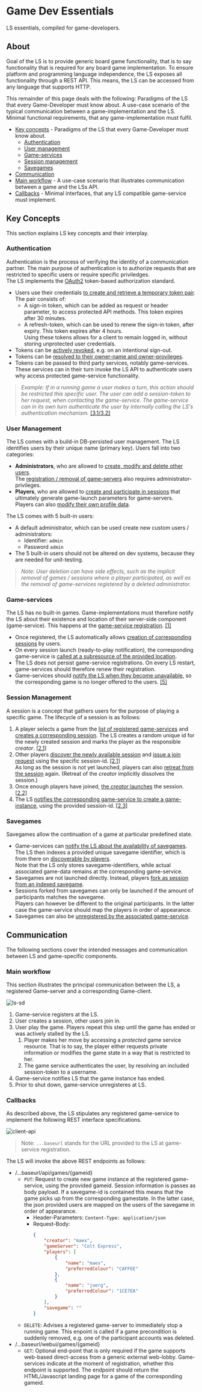 # Game Dev Essentials

LS essentials, compiled for game-developers.

## About

Goal of the LS is to provide generic board game functionality, that is to say functionality that is required for any board game implementation. To ensure platform and programming language independence, the LS exposes all functionality through a REST API. This means, the LS can be accessed from any language that supports HTTP.

This remainder of this page deals with the following: Paradigms of the LS that every Game-Developer must know about. A use-case scenario of the typical communication between a game-implementation and the LS. Minimal functional requirements, that any game-implementation must fulfil.

 * [Key concepts](#key-concepts) - Paradigms of the LS that every Game-Developer must know about.
   * [Authentication](#authentication)
   * [User management](#user-management)
   * [Game-services](#game-services)
   * [Session management](#session-management)
   * [Savegames](#savegames)
 * [Communication](#communication)
 * [Main workflow](#main-workflow) - A use-case scenario that illustrates communication between a game and the LSs API.
 * [Callbacks](#callbacks) - Minimal interfaces, that any LS compatible game-service must implement.

## Key Concepts

This section explains LS key concepts and their interplay.

### Authentication

Authentication is the process of verifying the identity of a communication partner. The main purpose of authentication is to authorize requests that are restricted to specific users or require specific priviledges.  
The LS implements the [OAuth2](https://oauth.net/2/) token-based authorization standard.  

 * Users use their credentials [to create and retrieve a temporary token pair](api.md#user-content-authentication). The pair consists of:
    * A sign-in token, which can be added as request or header parameter, to access protected API methods. This token expires after 30 minutes.
    * A refresh-token, which can be used to renew the sign-in token, after expiry. This token expires after 4 hours.  
    Using these tokens allows for a client to remain logged in, without storing unprotected user credentials.
 * Tokens can be [actively revoked](api.md#user-content-authentication), e.g. on an intentional sign-out.
 * Tokens can be [resolved to their owner-name and owner-provileges](api.md#user-content-authentication).
 * Tokens can be passed to third party services, notably game-services. These services can in their turn invoke the LS API to authenticate users why access protected game-service functionality.

  > *Example: If in a running game a user makes a turn, this action should be restricted this specific user. The user can add a session-token to her request, when contacting the game-service. The game-service can in its own turn authenticate the user by internally calling the LS's authentication mechanism.* [[3.1/3.2]](#main-workflow)

### User Management

The LS comes with a build-in DB-persisted user management. The LS identifies users by their unique name (primary key). Users fall into two categories:
 * **Administrators**, who are allowed to [create, modify and delete other users](api.md#user-content-users).  
 The [registration / removal of game-servers](api.md#user-content-game-services) also requires administrator-privileges.
 * **Players**, who are allowed to [create and participate in sessions](api.md#user-content-sessions) that ultimately generate game-launch parameters for game-servers.  
 Players can also [modify their own profile data](api.md#user-content-users).

The LS comes with 5 built-in users:
 * A default administrator, which can be used create new custom users / administrators:
   * Identifier: ```admin```
   * Password ```admin```
 * The 5 built-in users should not be altered on dev systems, because they are needed for unit-testing.
 
  > *Note: User deletion can have side effects, such as the implicit removal of games / sessions where a player participated, as well as the removal of game-services registered by a deleted administrator.* 

### Game-services

The LS has no built-in games. Game-implementations must therefore notify the LS about their existence and location of their server-side component (game-service). This happens at the [game-service registration](api.md#user-content-game-services). [[1]](#main-workflow)
 * Once registered, the LS automatically allows [creation of corresponding sessions](api.md#user-content-sessions) by users.
 * On every session launch (ready-to-play notification), the corresponding game-service is [called at a subresource of the provided location](#callbacks).
 * The LS does not persist game-service registrations. On every LS restart, game-services should therefore renew their registration.  
 * Game-services should [notify the LS when they become unavailable](api.md#user-content-game-services), so the corresponding game is no longer offered to the users. [[5]](#main-workflow)

### Session Management

A session is a concept that gathers users for the purpose of playing a specific game. The lifecycle of a session is as follows:

 1. A player selects a game from the [list of registered game-services](api.md#user-content-game-services) and [creates a corresponding session](api.md#user-content-sessions). The LS creates a random unique id for the newly created session and marks the player as the responsible *creator*. [[2.1]](#main-workflow)
 2. Other players [discover the newly available session](api.md#user-content-sessions) and [issue a join request](api.md#user-content-game-services) using the specific session-id. [[2.1]](#main-workflow)  
 As long as the session is not yet launched, players can also [retreat from the session](api.md#user-content-sessions) again. (Retreat of the *creator* implicitly dissolves the session.)
 3. Once enough players have joined, [the *creator* launches](api.md#user-content-sessions) the session. [[2.2]](#main-workflow)
 4. The LS [notifies the corresponding game-service to create a game-instance](#callbacks), using the provided session-id. [[2.3]](#main-workflow)
 
### Savegames

Savegames allow the continuation of a game at particular predefined state.

 * Game-services can [notify the LS about the availability of savegames](api.md#user-content-savegames). The LS then indexes a provided unique savegame identifier, which is from there on [discoverable by players](api.md#user-content-savegames).  
Note that the LS only stores savegame-identifiers, while actual associated game-data remains at the corresponding game-service.
 * Savegames are not launched directly. Instead, players [fork as session from an indexed savegame](api.md#user-content-sessions).
 * Sessions forked from savegames can only be launched if the amount of participants matches the savegame.  
 Players can however be different to the original participants. In the latter case the game-service should map the players in order of appearance.
 * Savegames can also be [unregistered by the associated game-service](api.md#user-content-savegames).

## Communication

The following sections cover the intended messages and communication between LS and game-specific components.

### Main workflow

This section illustrates the principal communication between the LS, a registered Game-server and a corresponding Game-client.

![ls-sd](images/ls-sd.png)

1. Game-service registers at the LS.
2. User creates a session, other users join in.
3. User play the game. Players repeat this step until the game has ended or was actively stalled by the LS.
   1. Player makes her move by accessing a *protected* game service resource. That is to say, the player either requests private information or modifies the game state in a way that is restricted to her.
   2. The  game service authenticates the user, by resolving an included session-token to a username.
4. Game-service notifies LS that the game instance has ended.
5. Prior to shut down, game-service unregisteres at LS. 

### Callbacks

As described above, the LS stipulates any registered game-service to implement the following REST interface specifications.

![client-api](images/client-api.png)

 > Note: ```...baseurl``` stands for the URL provided to the LS at game-service registration.

The LS will invoke the above REST endpoints as follows:

 * /...baseurl/api/games/{gameid}
   * ```PUT```: Request to create new game instance at the registered game-service, using the provided gameid. Session information is passes as body payload. If a savegame-id is contained this means that the game picks up from the corresponding gamestate. In the latter case, the json provided users are mapped on the users of the savegame in order of appearance.
     * Header-Parameters: ```Content-Type: application/json```
     * Request-Body:  
        ```json
        {
            "creator": "maex",
            "gameServer": "Colt Express",
            "players": [
                {
                    "name": "maex",
                    "preferredColour": "CAFFEE"
                },
                {
                    "name": "joerg",
                    "preferredColour": "1CE7EA"
                }
            ],
            "savegame": ""
        }
        ```
   * ```DELETE```: Advises a registered game-server to immediately stop a running game. This enpoint is called if a game precondition is suddenly removed, e.g. one of the participant accounts was deleted.
 * /...baseurl/webui/games/{gameid}
   * ```GET```: Optional end-point that is only required if the game supports web-based direct-access from a generic external web-lobby. Game-services indicate at the moment of registration, whether this endpoint is supported. The endpoint should return the HTML/Javascript landing page for a game of the corresponding gameid.
